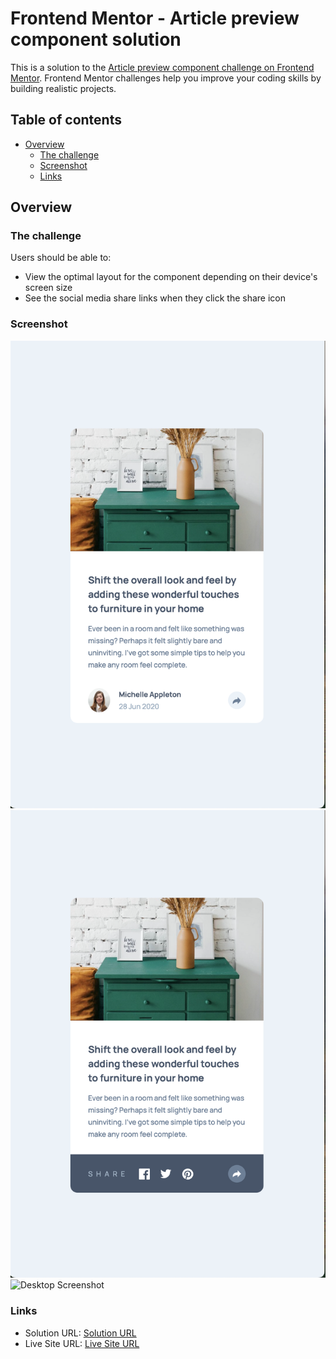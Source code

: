 # Frontend Mentor - Article preview component solution

This is a solution to the [Article preview component challenge on Frontend Mentor](https://www.frontendmentor.io/challenges/article-preview-component-dYBN_pYFT). Frontend Mentor challenges help you improve your coding skills by building realistic projects. 

## Table of contents

- [Overview](#overview)
  - [The challenge](#the-challenge)
  - [Screenshot](#screenshot)
  - [Links](#links)

## Overview

### The challenge

Users should be able to:

- View the optimal layout for the component depending on their device's screen size
- See the social media share links when they click the share icon

### Screenshot

![Mobile Screenshot](/mobile_design.png)
![Mobile Active State Screenshot](/mobile-active_design.png)
![Desktop Screenshot](./screenshot.jpg)

### Links

- Solution URL: [Solution URL](https://github.com/z-mn/frontend-mentor-article-preview-component)
- Live Site URL: [Live Site URL](https://z-mn.github.io/frontend-mentor-article-preview-component/)